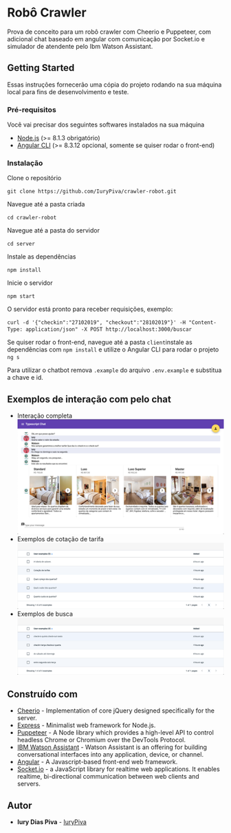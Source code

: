 # Robô Crawler

Prova de conceito para um robô crawler com Cheerio e Puppeteer, com adicional chat baseado em angular com comunicação por Socket.io e simulador de atendente pelo Ibm Watson Assistant.

## Getting Started

Essas instruções fornecerão uma cópia do projeto rodando na sua máquina local para fins de desenvolvimento e teste.

### Pré-requisitos

Você vai precisar dos seguintes softwares instalados na sua máquina
- [Node.js](https://nodejs.org/en/download/) (>= 8.1.3 obrigatório)
- [Angular CLI](https://nodejs.org/en/download/) (>= 8.3.12 opcional, somente se quiser rodar o front-end)

### Instalação

Clone o repositório

```
git clone https://github.com/IuryPiva/crawler-robot.git
```

Navegue até a pasta criada

```
cd crawler-robot
```

Navegue até a pasta do servidor

```
cd server
```

Instale as dependências

```
npm install
```

Inicie o servidor
```
npm start
```

O servidor está pronto para receber requisições, exemplo:
```
curl -d '{"checkin":"27102019", "checkout":"28102019"}' -H "Content-Type: application/json" -X POST http://localhost:3000/buscar
```

Se quiser rodar o front-end, navegue até a pasta `client`instale as dependências com `npm install` e utilize o Angular CLI para rodar o projeto `ng s`

Para utilizar o chatbot remova `.example` do arquivo `.env.example` e substitua a chave e id.

## Exemplos de interação com pelo chat
 - Interação completa
![Screenshot chat](./exemplo-chatbot.png)
 - Exemplos de cotação de tarifa
![Screenshot cotacao](./exemplo-cotacao.png)
 - Exemplos de busca
![Screenshot busca](./exemplo-busca.png)


## Construído com

* [Cheerio](https://github.com/cheeriojs/cheerio) - Implementation of core jQuery designed specifically for the server.
* [Express](https://expressjs.com/) - Minimalist web framework for Node.js.
* [Puppeteer](https://developers.google.com/web/tools/puppeteer) - A Node library which provides a high-level API to control headless Chrome or Chromium over the DevTools Protocol.
* [IBM Watson Assistant](https://www.ibm.com/cloud/watson-assistant/) - Watson Assistant is an offering for building conversational interfaces into any application, device, or channel.
* [Angular](https://angular.io/) - A Javascript-based front-end web framework.
* [Socket.io](https://socket.io) - a JavaScript library for realtime web applications. It enables realtime, bi-directional communication between web clients and servers.


## Autor

* **Iury Dias Piva** - [IuryPiva](https://github.com/iurypiva)
